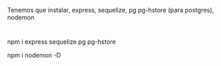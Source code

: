 Tenemos que instalar, express, sequelize, pg pg-hstore (para postgres), nodemon
#
npm i express sequelize pg pg-hstore

npm i nodemon -D